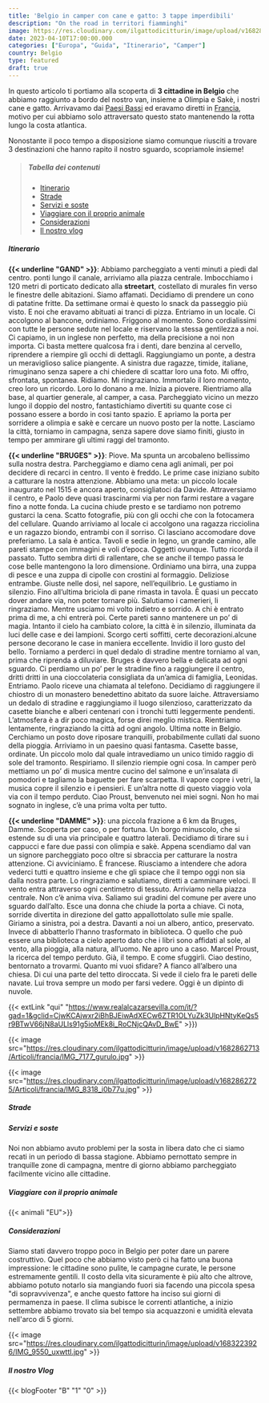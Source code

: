 ```yaml
---
title: 'Belgio in camper con cane e gatto: 3 tappe imperdibili'
description: "On the road in territori fiamminghi"
image: https://res.cloudinary.com/ilgattodicitturin/image/upload/v1682862710/Articoli/francia/IMG_6598_cz1m9g.jpg
date: 2023-04-10T17:00:00.000
categories: ["Europa", "Guida", "Itinerario", "Camper"]
country: Belgio
type: featured
draft: true
---
```

<!-- 
entriamo in un locale: link
 -->
In questo articolo ti portiamo alla scoperta di **3 cittadine in Belgio** che abbiamo raggiunto a bordo del nostro van, insieme a Olimpia e Sakè, i nostri cane e gatto. 
Arrivavamo dai [Paesi Bassi](/blog/viaggio-paesi-bassi-in-camper-itinerari/) ed eravamo diretti in [Francia](/blog/viaggio-francia-alta-francia-in-camper-itinerari/), motivo per cui abbiamo solo attraversato questo stato mantenendo la rotta lungo la costa atlantica.

Nonostante il poco tempo a disposizione siamo comunque riusciti a trovare 3 destinazioni che hanno rapito il nostro sguardo, scopriamole insieme! 

> ##### Tabella dei contenuti
> - [Itinerario](#itinerario)
> - [Strade](#strade)
> - [Servizi e soste](#servizi-e-soste)
> - [Viaggiare con il proprio animale](#viaggiare-con-il-proprio-animale)
> - [Considerazioni](#considerazioni)
> - [Il nostro vlog](#il-nostro-vlog)
     <!-- - [Le nostre mappe](#Mappe) -->

##### Itinerario
**{{< underline "GAND" >}}**: Abbiamo parcheggiato a venti minuti a piedi dal centro. ponti lungo il canale, arriviamo alla piazza centrale. Imbocchiamo i 120 metri di porticato dedicato alla **streetart**, costellato di murales fin verso le finestre delle abitazioni. Siamo affamati. Decidiamo di prendere un cono di patatine fritte. Da settimane ormai è questo lo snack da passeggio più visto. E noi che eravamo abituati ai tranci di pizza. Entriamo in un locale. Ci accolgono al bancone, ordiniamo. Friggono al momento. Sono cordialissimi con tutte le persone sedute nel locale e riservano la stessa gentilezza a noi. Ci capiamo, in un inglese non perfetto, ma della precisione a noi non importa. Ci basta mettere qualcosa fra i denti, dare benzina al cervello, riprendere a riempire gli occhi di dettagli. Raggiungiamo un ponte, a destra un meraviglioso salice piangente. A sinistra due ragazze, timide, italiane, rimuginano senza sapere a chi chiedere di scattar loro una foto. Mi offro, sfrontata, spontanea. Ridiamo. Mi ringraziano. Immortalo il loro momento, creo loro un ricordo. Loro lo donano a me. Inizia a piovere. Rientriamo alla base, al quartier generale, al camper, a casa. Parcheggiato vicino un mezzo lungo il doppio del nostro, fantastichiamo divertiti su quante cose ci possano essere a bordo in cosi tanto spazio. E apriamo la porta per sorridere a olimpia e sakè e cercare un nuovo posto per la notte. Lasciamo la città, torniamo in campagna, senza sapere dove siamo finiti, giusto in tempo per ammirare gli ultimi raggi del tramonto. 

**{{< underline "BRUGES" >}}**:  Piove. Ma spunta un arcobaleno bellissimo sulla nostra destra. Parcheggiamo e diamo cena agli animali, per poi decidere di recarci in centro. Il vento è freddo. Le prime case iniziano subito a catturare la nostra attenzione. Abbiamo una meta: un piccolo locale inaugurato nel 1515 e ancora aperto, consigliatoci da Davide. Attraversiamo il centro, e Paolo deve quasi trascinarmi via per non farmi restare a vagare fino a notte fonda. La cucina chiude presto e se tardiamo non potremo gustarci la cena. Scatto fotografie, più con gli occhi che con la fotocamera del cellulare. Quando arriviamo al locale ci accolgono una ragazza ricciolina e un ragazzo biondo, entrambi con il sorriso. Ci lasciano accomodare dove preferiamo. La sala è antica. Tavoli e sedie in legno, un grande camino, alle pareti stampe con immagini e voli d’epoca. Oggetti ovunque. Tutto ricorda il passato. Tutto sembra dirti di rallentare, che se anche il tempo passa le cose belle mantengono la loro dimensione. Ordiniamo una birra, una zuppa di pesce e una zuppa di cipolle con crostini al formaggio. Deliziose entrambe. Giuste nelle dosi, nel sapore, nell’equilibrio. Le gustiamo in silenzio. Fino all’ultima briciola di pane rimasta in tavola. È quasi un peccato dover andare via, non poter tornare più. Salutiamo i camerieri, li ringraziamo. Mentre usciamo mi volto indietro e sorrido. A chi è entrato prima di me, a chi entrerà poi. Certe pareti sanno mantenere un po’ di magia. Intanto il cielo ha cambiato colore, la città è in silenzio, illuminata da luci delle case e dei lampioni. Scorgo certi soffitti, certe decorazioni.alcune persone decorano le case in maniera eccellente. Invidio il loro gusto del bello. Torniamo a perderci in quel dedalo di stradine mentre torniamo al van, prima che riprenda a diluviare.
 Bruges è davvero bella e delicata ad ogni sguardo. Ci perdiamo un po’ per le stradine fino a raggiungere il centro, dritti dritti in una cioccolateria consigliata da un’amica di famiglia, Leonidas. Entriamo. Paolo riceve una chiamata al telefono.  Decidiamo di raggiungere il chiostro di un monastero benedettino abitato da suore laiche. Attraversiamo un dedalo di stradine e raggiungiamo il luogo silenzioso, caratterizzato da casette bianche e alberi centenari con i tronchi tutti leggermente pendenti. L’atmosfera è a dir poco magica, forse direi meglio mistica. Rientriamo lentamente, ringraziando la città ad ogni angolo. Ultima notte in Belgio. Cerchiamo un posto dove riposare tranquilli, probabilmente cullati dal suono della pioggia. Arriviamo in un paesino quasi fantasma. Casette basse, ordinate. Un piccolo molo dal quale intravediamo un unico timido raggio di sole del tramonto. Respiriamo. Il silenzio riempie ogni cosa. In camper però mettiamo un po’ di musica mentre cucino del salmone e un’insalata di pomodori e tagliamo la baguette per fare scarpetta. Il vapore copre i vetri, la musica copre il silenzio e i pensieri. E un’altra notte di questo viaggio vola via con il tempo perduto. Ciao Proust, benvenuto nei miei sogni. Non ho mai sognato in inglese, c’è una prima volta per tutto. 

**{{< underline "DAMME" >}}**: una piccola frazione a 6 km da Bruges, Damme. Scoperta per caso, o per fortuna. Un borgo minuscolo, che si estende su di una via principale e quattro laterali. Decidiamo di tirare su i cappucci e fare due passi con olimpia e sakè. Appena scendiamo dal van un signore parcheggiato poco oltre si sbraccia per catturare la nostra attenzione. Ci avviciniamo. È francese. Riusciamo a intendere che adora vederci tutti e quattro insieme e che gli spiace che il tempo oggi non sia dalla nostra parte. Lo ringraziamo e salutiamo, diretti a camminare veloci. Il vento entra attraverso ogni centimetro di tessuto. Arriviamo nella piazza centrale. Non c’è anima viva. Saliamo sui gradini del comune per avere uno sguardo dall’alto. Esce una donna che chiude la porta a chiave. Ci nota, sorride divertita in direzione del gatto appallottolato sulle mie spalle. Giriamo a sinistra, poi a destra. Davanti a noi un albero, antico, preservato. Invece di abbatterlo l’hanno trasformato in biblioteca. O quello che può essere una biblioteca a cielo aperto dato che i libri sono affidati al sole, al vento, alla pioggia, alla natura, all’uomo. Ne apro uno a caso. Marcel Proust, la ricerca del tempo perduto. Già, il tempo. E come sfuggirli. Ciao destino, bentornato a trovarmi. Quanto mi vuoi sfidare? A fianco all’albero una chiesa. Di cui una parte del tetto diroccata. Si vede il cielo fra le pareti delle navate. Lui trova sempre un modo per farsi vedere. Oggi è un dipinto di nuvole. 

{{< extLink "qui" "https://www.realalcazarsevilla.com/it/?gad=1&gclid=CjwKCAjwxr2iBhBJEiwAdXECw6ZTR1OLYuZk3UlpHNtyKeQs5r9BTwV66jN8aULls91g5ioMEk8i_RoCNjcQAvD_BwE" >}})

{{< image src="https://res.cloudinary.com/ilgattodicitturin/image/upload/v1682862713/Articoli/francia/IMG_7177_gurulo.jpg" >}}

{{< image src="https://res.cloudinary.com/ilgattodicitturin/image/upload/v1682862725/Articoli/francia/IMG_8318_i0b77u.jpg" >}}

##### Strade 

##### Servizi e soste
Noi non abbiamo avuto problemi per la sosta in libera dato che ci siamo recati in un periodo di bassa stagione. 
Abbiamo pernottato sempre in tranquille zone di campagna, mentre di giorno abbiamo parcheggiato facilmente vicino alle cittadine. 

##### Viaggiare con il proprio animale
{{< animali "EU">}}

##### Considerazioni 
Siamo stati davvero troppo poco in Belgio per poter dare un parere costruttivo. Quel poco che abbiamo visto però ci ha fatto una buona impressione: le cittadine sono pulite, le campagne curate, le persone estremamente gentili.
Il costo della vita sicuramente è più alto che altrove, abbiamo potuto notarlo sia mangiando fuori sia facendo una piccola spesa "di sopravvivenza", e anche questo fattore ha inciso sui giorni di permamenza in paese.
Il clima subisce le correnti atlantiche, a inizio settembre abbiamo trovato sia bel tempo sia acquazzoni e umidità elevata nell'arco di 5 giorni. 

{{< image src="https://res.cloudinary.com/ilgattodicitturin/image/upload/v1683223926/IMG_9550_uxwttl.jpg" >}}

##### Il nostro Vlog 

<!-- Nel video qui sotto puoi sentire le nostre considerazioni su queste zone oppure trovi la serie completa sul paese {{< extLink "a questo link" "https://www.youtube.com/playlist?list=PLHaclq_J5PZ-jTs94ocJqu6RViwWX7Gm8" >}}.

{{< youtube 3BQKTpHqFP4>}} -->


<!-- <div id="Mappe"></div> -->

<!-- ##### Le nostre mappe -->
<!-- Di seguito puoi consultare comodamente le mappe relative al nostro vi lasciamo il link alle mappe che 

{{< gmap "https://www.google.com/maps/d/u/0/embed?mid=1iWT57E7IXes2FIwpnvDKgvbrL740gmU&ehbc=2E312F" >}} -->

{{< blogFooter "B" "1" "0" >}}

